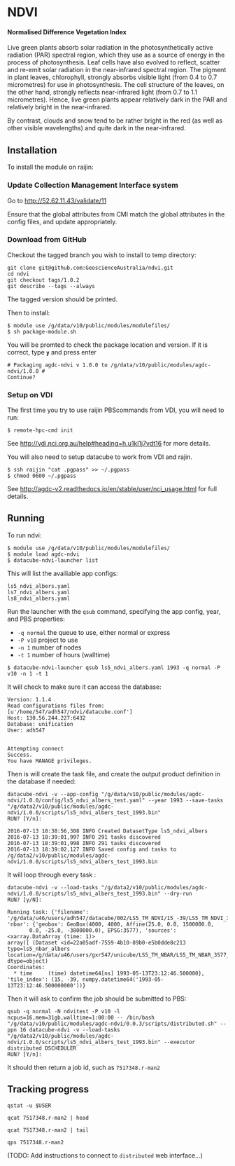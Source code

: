 # NDVI

#### Normalised Difference Vegetation Index

Live green plants absorb solar radiation in the photosynthetically active radiation (PAR) spectral region, which they use as a source of energy in the process of photosynthesis. Leaf cells have also evolved to reflect, scatter and re-emit solar radiation in the near-infrared spectral region. The pigment in plant leaves, chlorophyll, strongly absorbs visible light (from 0.4 to 0.7 micrometres) for use in photosynthesis. The cell structure of the leaves, on the other hand, strongly reflects near-infrared light (from 0.7 to 1.1 micrometres). Hence, live green plants appear relatively dark in the PAR and relatively bright in the near-infrared. 

By contrast, clouds and snow tend to be rather bright in the red (as well as other visible wavelengths) and quite dark in the near-infrared.  


## Installation
To install the module on raijin:

### Update Collection Management Interface system

Go to http://52.62.11.43/validate/11

Ensure that the global attributes from CMI match the global attributes in the config files, and update appropriately.

### Download from GitHub

Checkout the tagged branch you wish to install to temp directory:

```
git clone git@github.com:GeoscienceAustralia/ndvi.git
cd ndvi
git checkout tags/1.0.2
git describe --tags --always
```

The tagged version should be printed.

Then to install:

```
$ module use /g/data/v10/public/modules/modulefiles/
$ sh package-module.sh 
```
You will be promted to check the package location and version.
If it is correct, type **`y`** and press enter
```
# Packaging agdc-ndvi v 1.0.0 to /g/data/v10/public/modules/agdc-ndvi/1.0.0 #
Continue? 
```
### Setup on VDI
The first time you try to use raijin PBScommands from VDI, you will need to run:

```
$ remote-hpc-cmd init
```

See http://vdi.nci.org.au/help#heading=h.u1kl1j7vdt16 for more details.

You will also need to setup datacube to work from VDI and rajin.
```
$ ssh raijin "cat .pgpass" >> ~/.pgpass
$ chmod 0600 ~/.pgpass
```

See http://agdc-v2.readthedocs.io/en/stable/user/nci_usage.html for full details.

## Running
To run ndvi:

```
$ module use /g/data/v10/public/modules/modulefiles/
$ module load agdc-ndvi
$ datacube-ndvi-launcher list
```

This will list the availiable app configs:
```
ls5_ndvi_albers.yaml
ls7_ndvi_albers.yaml
ls8_ndvi_albers.yaml
```

Run the launcher with the `qsub` command, specifying the app config, year, and PBS properties:
* `-q normal` the queue to use, either normal or express
* `-P v10` project to use
* `-n 1` number of nodes
* `-t 1` number of hours (walltime)
```
$ datacube-ndvi-launcher qsub ls5_ndvi_albers.yaml 1993 -q normal -P v10 -n 1 -t 1
```

It will check to make sure it can access the database:
```
Version: 1.1.4
Read configurations files from: [u'/home/547/adh547/ndvi/datacube.conf']
Host: 130.56.244.227:6432
Database: unification
User: adh547


Attempting connect
Success.
You have MANAGE privileges.
```

Then is will create the task file, and create the output product definition in the database if needed:
```
datacube-ndvi -v --app-config "/g/data/v10/public/modules/agdc-ndvi/1.0.0/config/ls5_ndvi_albers_test.yaml" --year 1993 --save-tasks "/g/data2/v10/public/modules/agdc-ndvi/1.0.0/scripts/ls5_ndvi_albers_test_1993.bin"
RUN? [Y/n]:

2016-07-13 18:38:56,308 INFO Created DatasetType ls5_ndvi_albers
2016-07-13 18:39:01,997 INFO 291 tasks discovered
2016-07-13 18:39:01,998 INFO 291 tasks discovered
2016-07-13 18:39:02,127 INFO Saved config and tasks to /g/data2/v10/public/modules/agdc-ndvi/1.0.0/scripts/ls5_ndvi_albers_test_1993.bin
```

It will loop through every task :
```
datacube-ndvi -v --load-tasks "/g/data2/v10/public/modules/agdc-ndvi/1.0.0/scripts/ls5_ndvi_albers_test_1993.bin" --dry-run
RUN? [y/N]:

Running task: {'filename': '/g/data/u46/users/adh547/datacube/002/LS5_TM_NDVI/15_-39/LS5_TM_NDVI_3577_15_-39_19930513231246500000.nc', 'nbar': {'geobox': GeoBox(4000, 4000, Affine(25.0, 0.0, 1500000.0,
       0.0, -25.0, -3800000.0), EPSG:3577), 'sources': <xarray.DataArray (time: 1)>
array([ (Dataset <id=22a05adf-7559-4b10-89b0-e5b0dde8c213 type=ls5_nbar_albers location=/g/data/u46/users/gxr547/unicube/LS5_TM_NBAR/LS5_TM_NBAR_3577_15_-39_19930513231246500000.nc>,)], dtype=object)
Coordinates:
  * time     (time) datetime64[ns] 1993-05-13T23:12:46.500000}, 'tile_index': (15, -39, numpy.datetime64('1993-05-13T23:12:46.500000000'))}

```

Then it will ask to confirm the job should be submitted to PBS:
```
qsub -q normal -N ndvitest -P v10 -l ncpus=16,mem=31gb,walltime=1:00:00 -- /bin/bash "/g/data/v10/public/modules/agdc-ndvi/0.0.3/scripts/distributed.sh" --ppn 16 datacube-ndvi -v --load-tasks "/g/data2/v10/public/modules/agdc-ndvi/1.0.0/scripts/ls5_ndvi_albers_test_1993.bin" --executor distributed DSCHEDULER
RUN? [Y/n]:

```

It should then return a job id, such as `7517348.r-man2`

## Tracking progress
```
qstat -u $USER

qcat 7517348.r-man2 | head

qcat 7517348.r-man2 | tail

qps 7517348.r-man2
```

(TODO: Add instructions to connect to `distributed` web interface...)
